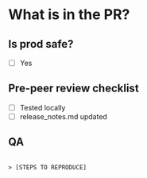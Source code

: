 
What is in the PR?
==================

Is prod safe?
-------------

* [ ] Yes


Pre-peer review checklist
-------------------------

* [ ] Tested locally
* [ ] release\_notes.md updated

QA
--

```

> [STEPS TO REPRODUCE]

```

